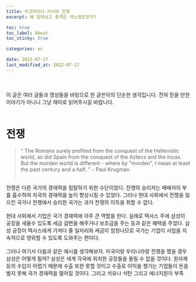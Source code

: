 ```yaml
---
title: 우크라이나 러시아 전쟁
excerpt: 왜 일어났고 충격은 어느정도인가?

toc: true
toc_label: About
toc_sticky: true

categories: ec

date: 2022-07-17
last_modified_at: 2022-07-17
---
```

<br><br>
이 글은 여러 글들과 영상들을 바탕으로 한 글쓴이의 단순한 생각입니다. 전혀 믿을 만한 이야기가 아니니 그냥 재미로 읽어주시길 바랍니다.<br><br>
# 전쟁
> " The Romans surely profited from the conquest of the Hellenistic world, as did Spain from the conquest of the Aztecs and the Incas.<br>
But the morden world is different - where by "morden", I mean at least the past century and a half. " - Paul Krugman<br><br>

전쟁은 다른 국가의 경재력을 침탈하기 위한 수단이었다. 전쟁의 승리자는 패배자의 부를 흡수하여 자국의 경재력을 높이 향상시킬 수 있었다. 그러나 현대 사회에서 전쟁을 일으킨 국가나 전쟁에서 승리한 국가는 과거 전쟁의 이득을 취할 수 없다.<br><br>
현대 사회에서 기업은 국가 경재력에 아주 큰 역할을 한다. 실례로 택사스 주에 삼성이 공장을 새울수 있도록 세금 감면을 해주거나 보조금을 주는 등과 같은 혜택을 주었다. 삼성 공장이 택사스에게 가져다 줄 일자리와 세금이 엄청나므로 국가는 기업이 사업을 지속적으로 영위할 수 있도록 도와주는 편이다.<br><br>
그러나 여기서 다음과 같은 예시를 생각해보자. 미국이랑 우리나라랑 전쟁을 했을 경우 삼성은 어떻게 될까? 삼성은 세계 각국에 위치한 공장들을 돌릴 수 없을 것이다. 원자재등의 수입이 어렵기 때문에 수출 또한 못할 것이고 수출로 이익을 챙기는 기업들이 돈을 벌지 못해 국가 경재력을 떨어질 것이다. 그리고 석유나 석탄 그리고 에너지원이
 부족

